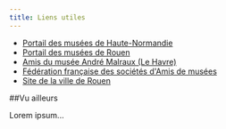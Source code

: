 ```yaml
---
title: Liens utiles
---
```


 - [Portail des musées de Haute-Normandie](http://www.musees-haute-normandie.fr)
 - [Portail des musées de Rouen](http://www.rouen-musees.com)
 - [Amis du musée André Malraux (Le Havre)](http://www.amis-musees.fr/sams/fiche.php?id=152)
 - [Fédération française des sociétés d'Amis de musées](http://www.amis-musees.fr)
 - [Site de la ville de Rouen](http://www.rouen.fr)

##Vu ailleurs

Lorem ipsum...